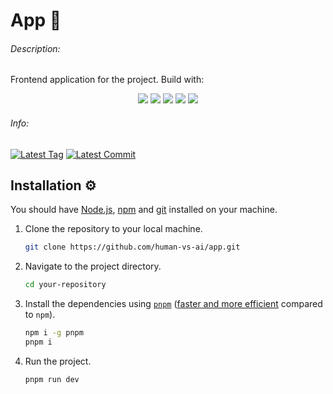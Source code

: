 # App 📱

###### Description:

Frontend application for the project. Build with:

<p align="center">
    <img src='https://img.shields.io/badge/typescript-%23007ACC.svg?style=for-the-badge&logo=typescript&logoColor=white'>
    <img src='https://img.shields.io/badge/react-%2320232a.svg?style=for-the-badge&logo=react&logoColor=%2361DAFB'>
    <img src='https://img.shields.io/badge/bootstrap-%23563D7C.svg?style=for-the-badge&logo=bootstrap&logoColor=white'>
    <img src='https://img.shields.io/badge/vite-%23646CFF.svg?style=for-the-badge&logo=vite&logoColor=white'>
    <img src='https://img.shields.io/badge/github%20pages-121013?style=for-the-badge&logo=github&logoColor=white'>

</p>

###### Info:

[![Latest Tag](https://img.shields.io/github/tag/human-vs-ai/app.svg)](https://github.com/human-vs-ai/app/tags) [![Latest Commit](https://img.shields.io/github/last-commit/human-vs-ai/app.svg)](https://github.com/human-vs-ai/app/commits/main)

## Installation ⚙️

You should have [Node.js](https://nodejs.org/en/), [npm](https://www.npmjs.com/) and [git](https://git-scm.com/) installed on your machine.

1. Clone the repository to your local machine.

   ```bash
   git clone https://github.com/human-vs-ai/app.git
   ```

2. Navigate to the project directory.

   ```bash
   cd your-repository
   ```

3. Install the dependencies using [`pnpm`](https://www.npmjs.com/package/pnpm) ([faster and more efficient](https://www.npmjs.com/package/pnpm) compared to `npm`).

   ```bash
   npm i -g pnpm
   pnpm i
   ```

4. Run the project.
   ```bash
   pnpm run dev
   ```
